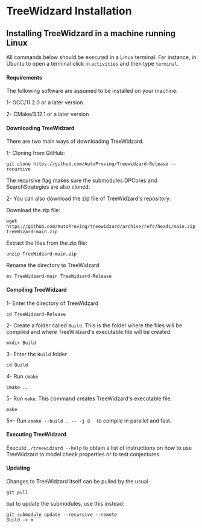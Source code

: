# TreeWidzard Installation

## Installing TreeWidzard in a machine running Linux

All commands below should be executed in a Linux terminal. For instance, in Ubuntu to open a terminal click in ``activities`` and then type ``terminal``.

#### Requirements
The following software are assumed to be installed on your machine:

1- GCC/11.2.0 or a later version

2- CMake/3.12.1 or a later version

#### Downloading TreeWidzard

There are two main ways of downloading TreeWidzard.

1- Cloning from GitHub:
```commandline
git clone https://github.com/AutoProving/Treewidzard-Release --recursive
```

The recursive flag makes sure the submodules DPCores and SearchStrategies are also cloned.

2- You can also download the zip file of TreeWidzard's repository.

Download the zip file:
```commandline
wget https://github.com/AutoProving/treewidzard/archive/refs/heads/main.zip TreeWizard-main.zip
```

Extract the files from the zip file:
```commandline
unzip TreeWidzard-main.zip 
```

Rename the directory to TreeWidzard

```commandline
mv TreeWidzard-main TreeWidzard-Release
```

#### Compiling TreeWidzard

1- Enter the directory of TreeWidzard

```commandline
cd TreeWidzard-Release
```

2- Create a folder called ``Build``. This is the folder where the files will be compiled and where TreeWidzard's executable file will be created.

```commandline
mkdir Build
```

3- Enter the ``Build`` folder

```commandline
cd Build
```

4- Run ``cmake``

```commandline
cmake ..
```

5- Run ``make``. This command creates TreeWidzard's executable file.

```commandline
make
```

5*- Run ``cmake --build . -- -j 8  `` to compile in parallel and fast.

#### Executing TreeWidzard

Execute ``./treewidzard --help`` to obtain a list of instructions on how to use TreeWidzard to model check properties or to test conjectures.


#### Updating

Changes to TreeWidzard itself can be pulled by the usual

```commandline
git pull
```

but to update the submodules, use this instead:

```commandline
git submodule update --recursive --remote                                                                                                                 Build -> m```

